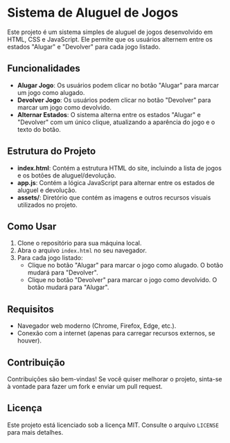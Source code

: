 # Sistema de Aluguel de Jogos

Este projeto é um sistema simples de aluguel de jogos desenvolvido em HTML, CSS e JavaScript. Ele permite que os usuários alternem entre os estados "Alugar" e "Devolver" para cada jogo listado.

## Funcionalidades

- **Alugar Jogo**: Os usuários podem clicar no botão "Alugar" para marcar um jogo como alugado.
- **Devolver Jogo**: Os usuários podem clicar no botão "Devolver" para marcar um jogo como devolvido.
- **Alternar Estados**: O sistema alterna entre os estados "Alugar" e "Devolver" com um único clique, atualizando a aparência do jogo e o texto do botão.

## Estrutura do Projeto

- **index.html**: Contém a estrutura HTML do site, incluindo a lista de jogos e os botões de aluguel/devolução.
- **app.js**: Contém a lógica JavaScript para alternar entre os estados de aluguel e devolução.
- **assets/**: Diretório que contém as imagens e outros recursos visuais utilizados no projeto.

## Como Usar

1. Clone o repositório para sua máquina local.
2. Abra o arquivo `index.html` no seu navegador.
3. Para cada jogo listado:
   - Clique no botão "Alugar" para marcar o jogo como alugado. O botão mudará para "Devolver".
   - Clique no botão "Devolver" para marcar o jogo como devolvido. O botão mudará para "Alugar".

## Requisitos

- Navegador web moderno (Chrome, Firefox, Edge, etc.).
- Conexão com a internet (apenas para carregar recursos externos, se houver).

## Contribuição

Contribuições são bem-vindas! Se você quiser melhorar o projeto, sinta-se à vontade para fazer um fork e enviar um pull request.

## Licença

Este projeto está licenciado sob a licença MIT. Consulte o arquivo `LICENSE` para mais detalhes.

